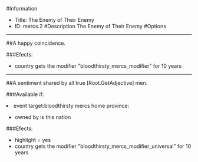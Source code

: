 #Information
 - Title: The Enemy of Their Enemy
 - ID: mercs.2
#Description
The Enemy of Their Enemy
#Options

___
##A happy coincidence.

###Efects:<ul><li>country gets the modifier "bloodthirsty_mercs_modifier" for 10 years</li></ul>

___
##A sentiment shared by all true [Root.GetAdjective] men.

###Available if:
<li>event target:bloodthirsty mercs home province:</li><ul><li>owned by is this nation</li></ul>

###Efects:<ul><li>highlight = yes</li><li>country gets the modifier "bloodthirsty_mercs_modifier_universal" for 10 years</li></ul>
